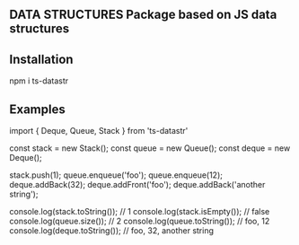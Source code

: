 ## DATA STRUCTURES Package based on JS data structures

## Installation

npm i ts-datastr

## Examples

import { Deque, Queue, Stack }  from 'ts-datastr'

const stack = new Stack();
const queue = new Queue();
const deque = new Deque();

stack.push(1);
queue.enqueue('foo');
queue.enqueue(12);
deque.addBack(32);
deque.addFront('foo');
deque.addBack('another string');


console.log(stack.toString()); // 1
console.log(stack.isEmpty());  // false
console.log(queue.size());     // 2
console.log(queue.toString()); // foo, 12
console.log(deque.toString()); // foo, 32, another string
